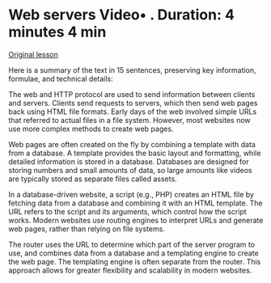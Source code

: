 # Web servers Video• . Duration: 4 minutes 4 min

[Original lesson](https://www.coursera.org/learn/uol-how-computers-work/lecture/u24dk/web-servers)

Here is a summary of the text in 15 sentences, preserving key information, formulae, and technical details:

The web and HTTP protocol are used to send information between clients and servers. Clients send requests to servers, which then send web pages back using HTML file formats. Early days of the web involved simple URLs that referred to actual files in a file system. However, most websites now use more complex methods to create web pages.

Web pages are often created on the fly by combining a template with data from a database. A template provides the basic layout and formatting, while detailed information is stored in a database. Databases are designed for storing numbers and small amounts of data, so large amounts like videos are typically stored as separate files called assets.

In a database-driven website, a script (e.g., PHP) creates an HTML file by fetching data from a database and combining it with an HTML template. The URL refers to the script and its arguments, which control how the script works. Modern websites use routing engines to interpret URLs and generate web pages, rather than relying on file systems.

The router uses the URL to determine which part of the server program to use, and combines data from a database and a templating engine to create the web page. The templating engine is often separate from the router. This approach allows for greater flexibility and scalability in modern websites.

